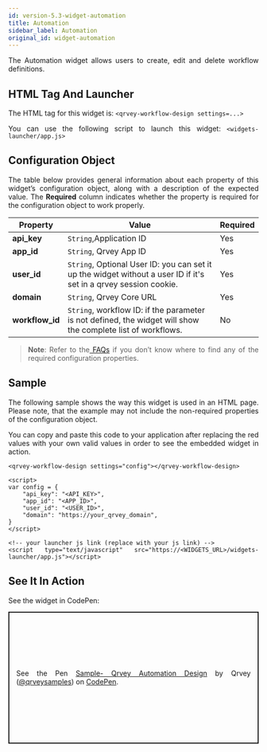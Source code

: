 ```yaml
---
id: version-5.3-widget-automation
title: Automation
sidebar_label: Automation
original_id: widget-automation
---
```


<div style="text-align: justify">

The Automation widget allows users to create, edit and delete workflow definitions.

## HTML Tag And Launcher
The HTML tag for this widget is:
`<qrvey-workflow-design settings=...>`

You can use the following script to launch this widget: `<widgets-launcher/app.js>`

## Configuration Object
The table below provides general information about each property of this widget’s configuration object, along with a description of the expected value. The **Required** column indicates whether the property is required for the configuration object to work properly.


| **Property** | **Value** | **Required** |
| --- | --- | --- |
| **api_key** | `String`,Application ID | Yes |
| **app_id** | `String`, Qrvey App ID| Yes |
| **user_id** | `String`, Optional User ID: you can set it up the widget without a user ID if it's set in a qrvey session cookie. | Yes  |
| **domain** | `String`, Qrvey Core URL | Yes  |
 |**workflow_id** | `String`, workflow ID: if the parameter is not defined, the widget will show the complete list of workflows.| No  |   


> **Note**: Refer to the<a href="docs/faqs/faqs-intro/"> FAQs</a> if you don’t know where to find any of the required configuration properties. 


## Sample
The following sample shows the way this widget is used in an HTML page. Please note, that the example may not include the non-required properties of the configuration object. 

You can copy and paste this code to your application after replacing the red values with your own valid values in order to see the embedded widget in action.
```
<qrvey-workflow-design settings="config"></qrvey-workflow-design>
```

```
<script>
var config = {
    "api_key": "<API_KEY>",
    "app_id": "<APP_ID>",
    "user_id": "<USER_ID>",
    "domain": "https://your_qrvey_domain",
}
</script>
```

```
<!-- your launcher js link (replace with your js link) -->
<script type="text/javascript" src="https://<WIDGETS_URL>/widgets-launcher/app.js"></script>
```
## See It In Action
See the widget in CodePen:

<p class="codepen" data-height="838" data-theme-id="light" data-default-tab="result" data-user="qrveysamples" data-slug-hash="yLOopqq" style="height: 265px; box-sizing: border-box; display: flex; align-items: center; justify-content: center; border: 2px solid; margin: 1em 0; padding: 1em;" data-pen-title="Sample- Qrvey Automation Design">
  <span>See the Pen <a href="https://codepen.io/qrveysamples/pen/yLOopqq">
  Sample- Qrvey Automation Design</a> by Qrvey (<a href="https://codepen.io/qrveysamples">@qrveysamples</a>)
  on <a href="https://codepen.io">CodePen</a>.</span>
</p>
<script async src="https://static.codepen.io/assets/embed/ei.js"></script>
